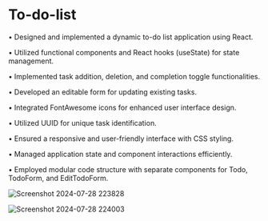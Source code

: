 # To-do-list
•	Designed and implemented a dynamic to-do list application using React.

•	Utilized functional components and React hooks (useState) for state management.

•	Implemented task addition, deletion, and completion toggle functionalities.

•	Developed an editable form for updating existing tasks.

•	Integrated FontAwesome icons for enhanced user interface design.

•	Utilized UUID for unique task identification.

•	Ensured a responsive and user-friendly interface with CSS styling.

•	Managed application state and component interactions efficiently.

•	Employed modular code structure with separate components for Todo, TodoForm, and EditTodoForm.

![Screenshot 2024-07-28 223828](https://github.com/user-attachments/assets/699f0416-d87b-4b79-ad07-381956f180f4)

![Screenshot 2024-07-28 224003](https://github.com/user-attachments/assets/31d6e4f6-cd6e-4e8b-bd1f-1023a6fc72b1)
